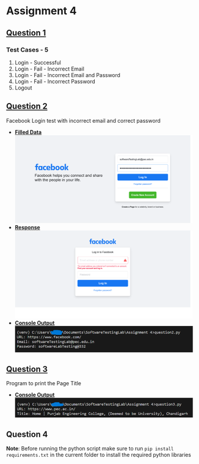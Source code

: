 # Assignment 4

## [Question 1](Question_1_Facebook.side)

### Test Cases - 5

1. Login - Successful
2. Login - Fail - Incorrect Email
3. Login - Fail - Incorrect Email and Password
4. Login - Fail - Incorrect Password
5. Logout

## [Question 2](question2.py)

Facebook Login test with incorrect email and correct password

- **[Filled Data](question2_FilledData.png)**
    ![Filled Data](question2_FilledData.png)
- **[Response](question2_UnableToLogin.png)**
    ![Response](question2_UnableToLogin.png)
- **[Console Output](question2_consoleOutput.png)**
    ![Console Output](question2_consoleOutput.png)

## [Question 3](question3.py)

Program to print the Page Title

- **[Console Output](question3_consoleOutput.png)**
    ![Console Output](question3_consoleOutput.png)

## Question 4

**Note**: Before running the python script make sure to run `pip install requirements.txt` in the current folder to install the required python libraries

